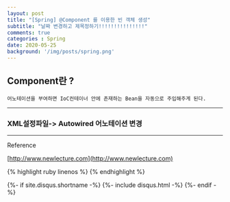 ```yaml
---
layout: post
title: "[Spring] @Component 를 이용한 빈 객체 생성"
subtitle: "날짜 변경하고 제목정하기!!!!!!!!!!!!!!!"
comments: true
categories : Spring
date: 2020-05-25
background: '/img/posts/spring.png'
---
```


## Component란 ? 

`어노테이션을 부여하면 IoC컨테이너 안에 존재하는 Bean을 자동으로 주입해주게 된다.`   

- - -

### XML설정파일-> Autowired 어노테이션 변경




---

Reference   

[http://www.newlecture.com](http://www.newlecture.com)   


{% highlight ruby linenos %}
{% endhighlight %}

{%- if site.disqus.shortname -%}
    {%- include disqus.html -%}
{%- endif -%}


